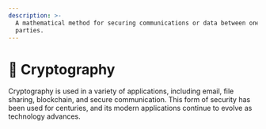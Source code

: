 ```yaml
---
description: >-
  A mathematical method for securing communications or data between one or more
  parties.
---
```


# 🔐 Cryptography

Cryptography is used in a variety of applications, including email, file sharing, blockchain, and secure communication. This form of security has been used for centuries, and its modern applications continue to evolve as technology advances.
